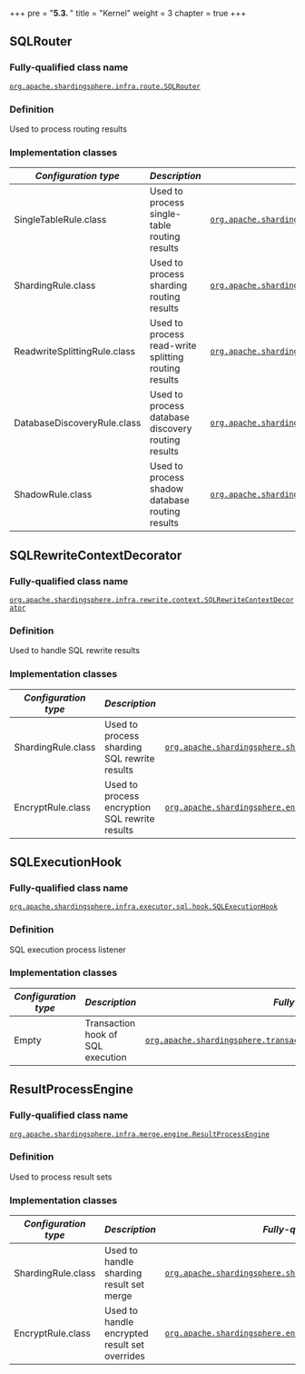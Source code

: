 +++
pre = "<b>5.3. </b>"
title = "Kernel"
weight = 3
chapter = true
+++

## SQLRouter

### Fully-qualified class name

[`org.apache.shardingsphere.infra.route.SQLRouter`](https://github.com/apache/shardingsphere/blob/master/infra/route/src/main/java/org/apache/shardingsphere/infra/route/SQLRouter.java)

### Definition

Used to process routing results

### Implementation classes

| *Configuration type*         | *Description*                                        | *Fully-qualified class name* |
| ---------------------------- | ---------------------------------------------------- | ---------------------------- |
| SingleTableRule.class        | Used to process single-table routing results         | [`org.apache.shardingsphere.singletable.route.SingleTableSQLRouter`](https://github.com/apache/shardingsphere/blob/master/kernel/single-table/core/src/main/java/org/apache/shardingsphere/singletable/route/SingleTableSQLRouter.java) |
| ShardingRule.class           | Used to process sharding routing results             | [`org.apache.shardingsphere.sharding.route.engine.ShardingSQLRouter`](https://github.com/apache/shardingsphere/blob/master/features/sharding/core/src/main/java/org/apache/shardingsphere/sharding/route/engine/ShardingSQLRouter.java) |
| ReadwriteSplittingRule.class | Used to process read-write splitting routing results | [`org.apache.shardingsphere.readwritesplitting.route.ReadwriteSplittingSQLRouter`](https://github.com/apache/shardingsphere/blob/master/features/readwrite-splitting/core/src/main/java/org/apache/shardingsphere/readwritesplitting/route/ReadwriteSplittingSQLRouter.java) |
| DatabaseDiscoveryRule.class  | Used to process database discovery routing results   | [`org.apache.shardingsphere.dbdiscovery.route.DatabaseDiscoverySQLRouter`](https://github.com/apache/shardingsphere/blob/master/features/db-discovery/core/src/main/java/org/apache/shardingsphere/dbdiscovery/route/DatabaseDiscoverySQLRouter.java) |
| ShadowRule.class             | Used to process shadow database routing results      | [`org.apache.shardingsphere.shadow.route.ShadowSQLRouter`](https://github.com/apache/shardingsphere/blob/master/features/shadow/core/src/main/java/org/apache/shardingsphere/shadow/route/ShadowSQLRouter.java) |

## SQLRewriteContextDecorator

### Fully-qualified class name

[`org.apache.shardingsphere.infra.rewrite.context.SQLRewriteContextDecorator`](https://github.com/apache/shardingsphere/blob/master/infra/rewrite/src/main/java/org/apache/shardingsphere/infra/rewrite/context/SQLRewriteContextDecorator.java)

### Definition

Used to handle SQL rewrite results

### Implementation classes

| *Configuration type* | *Description*                                  | *Fully-qualified class name* |
| -------------------- | ---------------------------------------------- | ---------------------------- |
| ShardingRule.class   | Used to process sharding SQL rewrite results   | [`org.apache.shardingsphere.sharding.rewrite.context.ShardingSQLRewriteContextDecorator`](https://github.com/apache/shardingsphere/blob/master/features/sharding/core/src/main/java/org/apache/shardingsphere/sharding/rewrite/context/ShardingSQLRewriteContextDecorator.java) |
| EncryptRule.class    | Used to process encryption SQL rewrite results | [`org.apache.shardingsphere.encrypt.rewrite.context.EncryptSQLRewriteContextDecorator`](https://github.com/apache/shardingsphere/blob/master/features/encrypt/core/src/main/java/org/apache/shardingsphere/encrypt/rewrite/context/EncryptSQLRewriteContextDecorator.java) |

## SQLExecutionHook

### Fully-qualified class name

[`org.apache.shardingsphere.infra.executor.sql.hook.SQLExecutionHook`](https://github.com/apache/shardingsphere/blob/master/infra/executor/src/main/java/org/apache/shardingsphere/infra/executor/sql/hook/SQLExecutionHook.java)

### Definition

SQL execution process listener

### Implementation classes

| *Configuration type* | *Description*                     | *Fully-qualified class name* |
| -------------------- | --------------------------------- | ---------------------------- |
| Empty                | Transaction hook of SQL execution | [`org.apache.shardingsphere.transaction.base.seata.at.TransactionalSQLExecutionHook`](https://github.com/apache/shardingsphere/blob/master/kernel/transaction/type/base/seata-at/src/main/java/org/apache/shardingsphere/transaction/base/seata/at/TransactionalSQLExecutionHook.java) |

## ResultProcessEngine

### Fully-qualified class name

[`org.apache.shardingsphere.infra.merge.engine.ResultProcessEngine`](https://github.com/apache/shardingsphere/blob/master/infra/merge/src/main/java/org/apache/shardingsphere/infra/merge/engine/ResultProcessEngine.java)

### Definition

Used to process result sets

### Implementation classes

| *Configuration type* | *Description*                                 | *Fully-qualified class name* |
| -------------------- | --------------------------------------------- | ---------------------------- |
| ShardingRule.class   | Used to handle sharding result set merge      | [`org.apache.shardingsphere.sharding.merge.ShardingResultMergerEngine`](https://github.com/apache/shardingsphere/blob/master/features/sharding/core/src/main/java/org/apache/shardingsphere/sharding/merge/ShardingResultMergerEngine.java) |
| EncryptRule.class    | Used to handle encrypted result set overrides | [`org.apache.shardingsphere.encrypt.merge.EncryptResultDecoratorEngine`](https://github.com/apache/shardingsphere/blob/master/features/encrypt/core/src/main/java/org/apache/shardingsphere/encrypt/merge/EncryptResultDecoratorEngine.java) |
